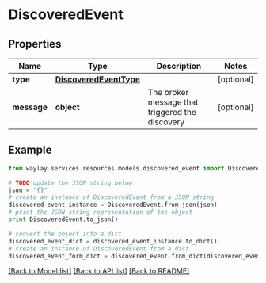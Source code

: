 # DiscoveredEvent


## Properties

Name | Type | Description | Notes
------------ | ------------- | ------------- | -------------
**type** | [**DiscoveredEventType**](DiscoveredEventType.md) |  | [optional] 
**message** | **object** | The broker message that triggered the discovery | [optional] 

## Example

```python
from waylay.services.resources.models.discovered_event import DiscoveredEvent

# TODO update the JSON string below
json = "{}"
# create an instance of DiscoveredEvent from a JSON string
discovered_event_instance = DiscoveredEvent.from_json(json)
# print the JSON string representation of the object
print DiscoveredEvent.to_json()

# convert the object into a dict
discovered_event_dict = discovered_event_instance.to_dict()
# create an instance of DiscoveredEvent from a dict
discovered_event_form_dict = discovered_event.from_dict(discovered_event_dict)
```
[[Back to Model list]](../README.md#documentation-for-models) [[Back to API list]](../README.md#documentation-for-api-endpoints) [[Back to README]](../README.md)


